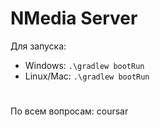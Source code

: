 # NMedia Server

Для запуска:
* Windows: `.\gradlew bootRun`
* Linux/Mac: `.\gradlew bootRun`
#
По всем вопросам: coursar

#
